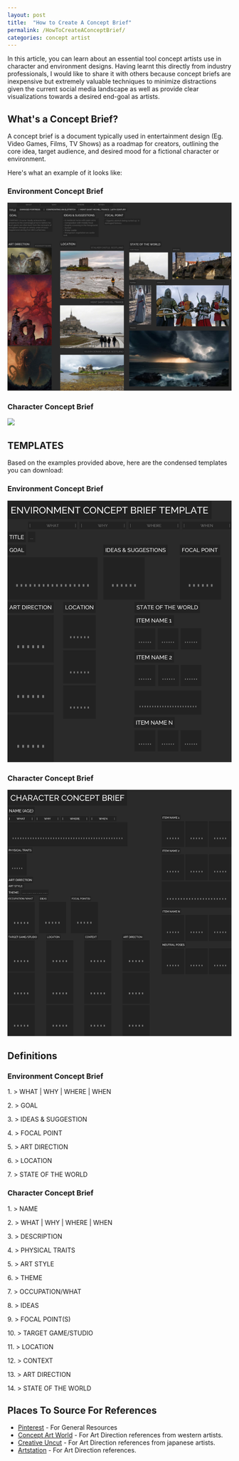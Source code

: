 ```yaml
---
layout: post
title:  "How to Create A Concept Brief"
permalink: /HowToCreateAConceptBrief/
categories: concept artist
---
```


In this article, you can learn about an essential tool concept artists use in character and environment designs. Having learnt this directly from industry professionals, I would like to share it with others because concept briefs are inexpensive but extremely valuable techniques to minimize distractions given the current social media landscape as well as provide clear visualizations towards a desired end-goal as artists.

##  **What's a Concept Brief?**

A concept brief is a document typically used in entertainment design (Eg. Video Games, Films, TV Shows) as a roadmap for creators, outlining the core idea, target audience, and desired mood for a fictional character or environment.

Here's what an example of it looks like:

### Environment Concept Brief
![](img/2024_04_05/env_concept_brief.png)

### Character Concept Brief
![](img/2024_04_05/char_concept_brief.png)

## **TEMPLATES**

Based on the examples provided above, here are the condensed templates you can download:

### Environment Concept Brief
![](img/2024_04_05/ed_concept_brief_template.png)

### Character Concept Brief
![](img/2024_04_05/char_concept_brief_template.png)

## **Definitions**

### Environment Concept Brief

1\. > WHAT | WHY | WHERE | WHEN

2\. > GOAL

3\. > IDEAS & SUGGESTION

4\. > FOCAL POINT

5\. > ART DIRECTION

6\. > LOCATION

7\. > STATE OF THE WORLD

### Character Concept Brief

1\. > NAME

2\. > WHAT | WHY | WHERE | WHEN

3\. > DESCRIPTION

4\. > PHYSICAL TRAITS

5\. > ART STYLE

6\. > THEME

7\. > OCCUPATION/WHAT

8\. > IDEAS

9\. > FOCAL POINT(S)

10\. > TARGET GAME/STUDIO

11\. > LOCATION

12\. > CONTEXT

13\. > ART DIRECTION

14\. > STATE OF THE WORLD

## **Places To Source For References**

- [Pinterest](https://www.pinterest.com/) - For General Resources
- [Concept Art World](https://conceptartworld.com/) - For Art Direction references from western artists.
- [Creative Uncut](https://www.creativeuncut.com/) - For Art Direction references from japanese artists.
- [Artstation](https://www.artstation.com/) - For Art Direction references.

